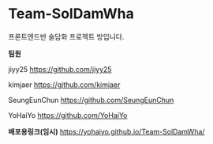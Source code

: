 # Team-SolDamWha
프론트엔드반 술담화 프로젝트 방입니다.

**팀원**

jiyy25
https://github.com/jiyy25

kimjaer
https://github.com/kimjaer

SeungEunChun
https://github.com/SeungEunChun

YoHaiYo
https://github.com/YoHaiYo

**배포용링크(임시)**
https://yohaiyo.github.io/Team-SolDamWha/
